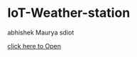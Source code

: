 # IoT-Weather-station

abhishek Maurya
sdiot

[click here to Open](https://www.youtube.com/watch?v=gwcVr5VfXwA)

